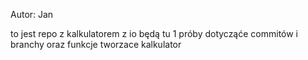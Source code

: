 Autor: Jan


to jest repo z kalkulatorem z io
będą tu 1 próby dotycząće commitów i branchy oraz funkcje tworzace kalkulator
